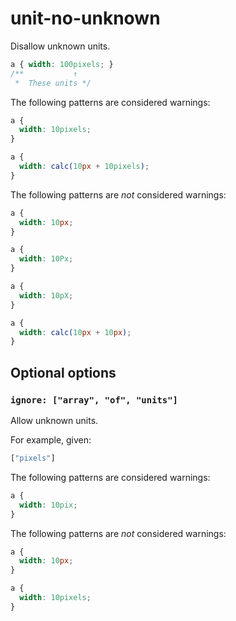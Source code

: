 # unit-no-unknown

Disallow unknown units.

```css
a { width: 100pixels; }
/**           ↑
 *  These units */
```

The following patterns are considered warnings:

```css
a {
  width: 10pixels;
}
```

```css
a {
  width: calc(10px + 10pixels);
}
```

The following patterns are *not* considered warnings:

```css
a {
  width: 10px;
}  
```

```css
a {
  width: 10Px;
}  
```

```css
a {
  width: 10pX;
}  
```

```css
a {
  width: calc(10px + 10px);
}
```

## Optional options

### `ignore: ["array", "of", "units"]`

Allow unknown units.

For example, given:

```js
["pixels"]
```

The following patterns are considered warnings:

```css
a {
  width: 10pix;
}
```

The following patterns are *not* considered warnings:

```css
a {
  width: 10px;
}
```

```css
a {
  width: 10pixels;
}
```
